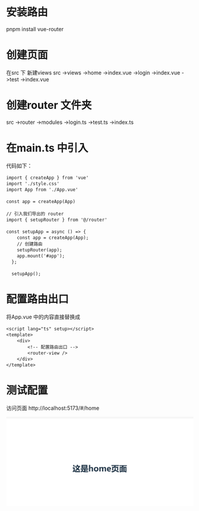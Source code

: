 # 安装路由
pnpm install vue-router
# 创建页面
在src 下 新建views
src
    ->views
        ->home
            ->index.vue
        ->login
            ->index.vue
        ->test
            ->index.vue

# 创建router 文件夹
src
    ->router
        ->modules
            ->login.ts
            ->test.ts
        ->index.ts
# 在main.ts 中引入
代码如下：
```
import { createApp } from 'vue'
import './style.css'
import App from './App.vue'

const app = createApp(App)

// 引入我们导出的 router 
import { setupRouter } from '@/router'

const setupApp = async () => {
    const app = createApp(App);
    // 创建路由
    setupRouter(app);
    app.mount('#app');
  };
  
  setupApp();

```

# 配置路由出口

将App.vue 中的内容直接替换成
```
<script lang="ts" setup></script>
<template>
	<div>
		<!-- 配置路由出口 -->
		<router-view />
	</div>
</template>
```
# 测试配置
访问页面
http://localhost:5173/#/home

![alt text](1709784924134.png)